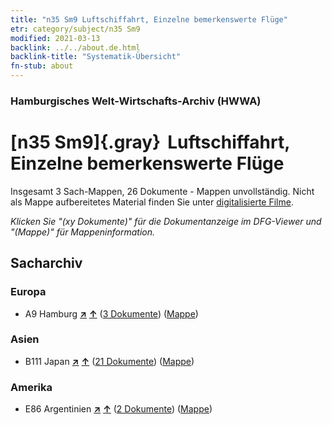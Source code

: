 ```yaml
---
title: "n35 Sm9 Luftschiffahrt, Einzelne bemerkenswerte Flüge"
etr: category/subject/n35 Sm9
modified: 2021-03-13
backlink: ../../about.de.html
backlink-title: "Systematik-Übersicht"
fn-stub: about
---
```


### Hamburgisches Welt-Wirtschafts-Archiv (HWWA)
# [n35 Sm9]{.gray}&#8201; Luftschiffahrt, Einzelne bemerkenswerte Flüge&#160; 




Insgesamt 3 Sach-Mappen, 26 Dokumente - Mappen unvollständig.
Nicht als Mappe aufbereitetes Material finden Sie unter [digitalisierte Filme](/film/h1_sh).

_Klicken Sie "(xy Dokumente)" für die Dokumentanzeige im DFG-Viewer und "(Mappe)" für Mappeninformation._

## Sacharchiv




### Europa

- A9 Hamburg [**&nearr;**](../../../geo/i/140905/about.de.html "Hamburg (alle Mappen)") [**&uarr;**](../../../geo/about.de.html#A9 "Ländersystematik") (<a href="https://pm20.zbw.eu/dfgview/sh/140905,145693" title="über: Hamburg : Luftschiffahrt, Einzelne bemerkenswerte Flüge" target="_blank">3 Dokumente</a>) ([Mappe](../../../../folder/sh/1409xx/140905/1456xx/145693/about.de.html))

### Asien

- B111 Japan [**&nearr;**](../../../geo/i/141272/about.de.html "Japan (alle Mappen)") [**&uarr;**](../../../geo/about.de.html#B111 "Ländersystematik") (<a href="https://pm20.zbw.eu/dfgview/sh/141272,145693" title="über: Japan : Luftschiffahrt, Einzelne bemerkenswerte Flüge" target="_blank">21 Dokumente</a>) ([Mappe](../../../../folder/sh/1412xx/141272/1456xx/145693/about.de.html))

### Amerika

- E86 Argentinien [**&nearr;**](../../../geo/i/141692/about.de.html "Argentinien (alle Mappen)") [**&uarr;**](../../../geo/about.de.html#E86 "Ländersystematik") (<a href="https://pm20.zbw.eu/dfgview/sh/141692,145693" title="über: Argentinien : Luftschiffahrt, Einzelne bemerkenswerte Flüge" target="_blank">2 Dokumente</a>) ([Mappe](../../../../folder/sh/1416xx/141692/1456xx/145693/about.de.html))


